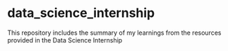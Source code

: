 # data_science_internship
This repository includes the summary of my learnings from the resources provided in the Data Science Internship
